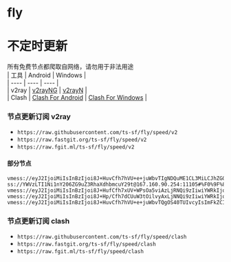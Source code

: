 # fly
# 不定时更新
所有免费节点都爬取自网络，请勿用于非法用途  
|  工具  | Android  | Windows  |  
|  ----  | ----   | ----  |  
| v2ray  | [v2rayNG](https://github.com/2dust/v2rayNG/releases) | [v2rayN](https://github.com/2dust/v2rayN/releases) |  
| Clash  | [Clash For Android](https://github.com/Kr328/ClashForAndroid/releases) | [Clash For Windows](https://github.com/Fndroid/clash_for_windows_pkg/releases) | 
  
### 节点更新订阅  v2ray
- `https://raw.githubusercontent.com/ts-sf/fly/speed/v2`  
- `https://raw.fastgit.org/ts-sf/fly/speed/v2`  
- `https://raw.fgit.ml/ts-sf/fly/speed/v2`  
#### 部分节点  
``` 
vmess://eyJ2IjoiMiIsInBzIjoi8J+HuvCfh7hVU+e+juWbvTIgNDQuME1CL3MiLCJhZGQiOiIxNDIuNC4xMTAuMTI1IiwicG9ydCI6IjU0MDAyIiwiaWQiOiI0MTgwNDhhZi1hMjkzLTRiOTktOWIwYy05OGNhMzU4MGRkMjQiLCJhaWQiOiI2NCIsInNjeSI6ImF1dG8iLCJuZXQiOiJ0Y3AiLCJ0eXBlIjoibm9uZSIsImhvc3QiOiIiLCJwYXRoIjoiL3l4emJwIiwidGxzIjoiIiwic25pIjoiIiwidGVzdF9uYW1lIjoiVVPnvo7lm70yIn0=
ss://YWVzLTI1Ni1nY206ZG9uZ3RhaXdhbmcuY29t@167.160.90.254:11105#%F0%9F%87%BA%F0%9F%87%B8US%E7%BE%8E%E5%9B%BD3%2038.7MB%2Fs
vmess://eyJ2IjoiMiIsInBzIjoi8J+HufCfh7xUV+WPsOa5viAzLjRNQi9zIiwiYWRkIjoidHc5OS1oaW5ldC5teW5vZGVzMDAxLm9uZSIsInBvcnQiOiI0NDUiLCJpZCI6IjVmMDRkZTg0LTZiN2UtMzU2NC04MmMyLWQyYTk5ODAwMjYyOSIsImFpZCI6IjAiLCJzY3kiOiJhdXRvIiwibmV0IjoidGNwIiwidHlwZSI6Im5vbmUiLCJob3N0IjoiIiwicGF0aCI6Ii9OYmNHcm91cCIsInRscyI6IiIsInNuaSI6IiIsInRlc3RfbmFtZSI6IlRX5Y+w5rm+In0=
vmess://eyJ2IjoiMiIsInBzIjoi8J+Hp/Cfh7dCUuW3tOilvyAxLjNNQi9zIiwiYWRkIjoiYmF4d2FyZnJleS43Njg5ODEwMi54eXoiLCJwb3J0IjoiMjA1MiIsImlkIjoiYjJiNTkxZmMtMGVhOC0zYzE3LWJiNWUtYzZiN2MxMmQ3NGE1IiwiYWlkIjoiMCIsInNjeSI6ImF1dG8iLCJuZXQiOiJ3cyIsInR5cGUiOiJub25lIiwiaG9zdCI6ImJheHdhcmZyZXkuNzY4OTgxMDIueHl6IiwicGF0aCI6Ii9ieHRrbWlhbyIsInRscyI6IiIsInNuaSI6IiIsInRlc3RfbmFtZSI6IkJS5be06KW/In0=
vmess://eyJ2IjoiMiIsInBzIjoi8J+HuvCfh7hVU+e+juWbvTQgOS40TUIvcyIsImFkZCI6Im1pY3Jvc29mdGRlYnVnLmNvbSIsInBvcnQiOiI4MCIsImlkIjoiNzA1YjQ0YWQtNzJkMS00ZWE4LThkOWUtMGIxZmQ3ODkyMjNkIiwiYWlkIjoiMCIsInNjeSI6ImF1dG8iLCJuZXQiOiJ3cyIsInR5cGUiOiJub25lIiwiaG9zdCI6InYxLnVzMS5taWNyb3NvZnRkZWJ1Zy5jb20iLCJwYXRoIjoiL3dpbmRvd3M3LmlvcyIsInRscyI6IiIsInNuaSI6IiIsInRlc3RfbmFtZSI6IlVT576O5Zu9NCJ9
```
### 节点更新订阅  clash
- `https://raw.githubusercontent.com/ts-sf/fly/speed/clash`  
- `https://raw.fastgit.org/ts-sf/fly/speed/clash`  
- `https://raw.fgit.ml/ts-sf/fly/speed/clash`  


